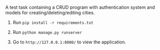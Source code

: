 A test task containing a CRUD program with authentication system and models for creating/deleting/editing cities.

1. Run `pip install -r requirements.txt`

2. Run `python manage.py runserver`

3. Go to `http://127.0.0.1:8000/` to view the application.

